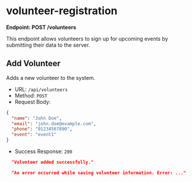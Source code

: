 # volunteer-registration

**Endpoint: POST /volunteers**

This endpoint allows volunteers to sign up for upcoming events by submitting their data to the server.

## Add Volunteer

Adds a new volunteer to the system.

- URL: `/api/volunteers`
- Method: `POST`
- Request Body:

```json {
{
  "name": "John Doe",
  "email": "john.doe@example.com",
  "phone": "01234567890",
  "event": "event1"
}
```

- Success Response: `200`

```json
  "Volunteer added successfully."
```

```json
  "An error occurred while saving volunteer information. Error: ..."
```